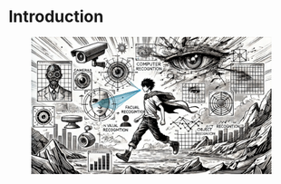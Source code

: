 # Introduction

<figure><img src="../.gitbook/assets/vision-introduction-min (1).png" alt=""><figcaption></figcaption></figure>
